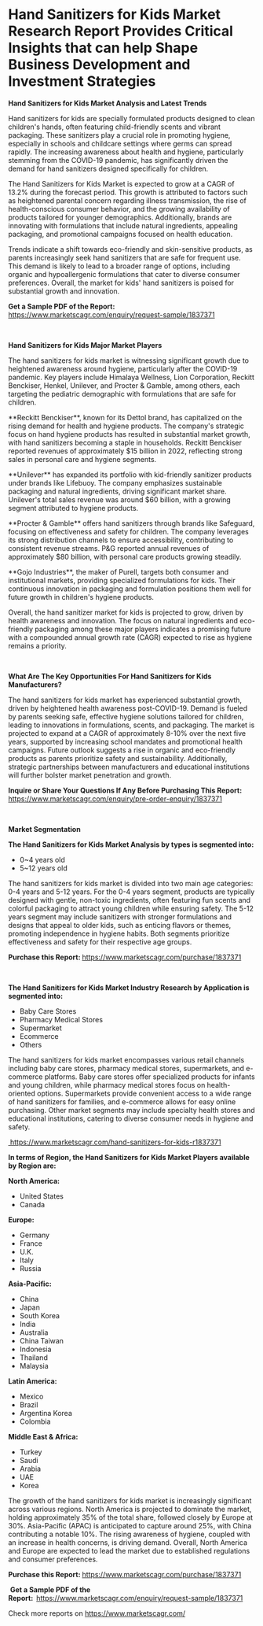 <p><h1>Hand Sanitizers for Kids Market Research Report Provides Critical Insights that can help Shape Business Development and Investment Strategies</h1></p><p><strong>Hand Sanitizers for Kids Market Analysis and Latest Trends</strong></p>
<p><p>Hand sanitizers for kids are specially formulated products designed to clean children's hands, often featuring child-friendly scents and vibrant packaging. These sanitizers play a crucial role in promoting hygiene, especially in schools and childcare settings where germs can spread rapidly. The increasing awareness about health and hygiene, particularly stemming from the COVID-19 pandemic, has significantly driven the demand for hand sanitizers designed specifically for children.</p><p>The Hand Sanitizers for Kids Market is expected to grow at a CAGR of 13.2% during the forecast period. This growth is attributed to factors such as heightened parental concern regarding illness transmission, the rise of health-conscious consumer behavior, and the growing availability of products tailored for younger demographics. Additionally, brands are innovating with formulations that include natural ingredients, appealing packaging, and promotional campaigns focused on health education.</p><p>Trends indicate a shift towards eco-friendly and skin-sensitive products, as parents increasingly seek hand sanitizers that are safe for frequent use. This demand is likely to lead to a broader range of options, including organic and hypoallergenic formulations that cater to diverse consumer preferences. Overall, the market for kids' hand sanitizers is poised for substantial growth and innovation.</p></p>
<p><strong>Get a Sample PDF of the Report:&nbsp;</strong> <a href="https://www.marketscagr.com/enquiry/request-sample/1837371?utm_campaign=3045&utm_medium=2&utm_source=Github&utm_content=ia&utm_term=05032025&utm_id=hand-sanitizers-for-kids">https://www.marketscagr.com/enquiry/request-sample/1837371</a></p>
<p>&nbsp;</p>
<p><strong>Hand Sanitizers for Kids Major Market Players</strong></p>
<p><p>The hand sanitizers for kids market is witnessing significant growth due to heightened awareness around hygiene, particularly after the COVID-19 pandemic. Key players include Himalaya Wellness, Lion Corporation, Reckitt Benckiser, Henkel, Unilever, and Procter & Gamble, among others, each targeting the pediatric demographic with formulations that are safe for children.</p><p>**Reckitt Benckiser**, known for its Dettol brand, has capitalized on the rising demand for health and hygiene products. The company's strategic focus on hand hygiene products has resulted in substantial market growth, with hand sanitizers becoming a staple in households. Reckitt Benckiser reported revenues of approximately $15 billion in 2022, reflecting strong sales in personal care and hygiene segments.</p><p>**Unilever** has expanded its portfolio with kid-friendly sanitizer products under brands like Lifebuoy. The company emphasizes sustainable packaging and natural ingredients, driving significant market share. Unilever's total sales revenue was around $60 billion, with a growing segment attributed to hygiene products.</p><p>**Procter & Gamble** offers hand sanitizers through brands like Safeguard, focusing on effectiveness and safety for children. The company leverages its strong distribution channels to ensure accessibility, contributing to consistent revenue streams. P&G reported annual revenues of approximately $80 billion, with personal care products growing steadily.</p><p>**Gojo Industries**, the maker of Purell, targets both consumer and institutional markets, providing specialized formulations for kids. Their continuous innovation in packaging and formulation positions them well for future growth in children's hygiene products.</p><p>Overall, the hand sanitizer market for kids is projected to grow, driven by health awareness and innovation. The focus on natural ingredients and eco-friendly packaging among these major players indicates a promising future with a compounded annual growth rate (CAGR) expected to rise as hygiene remains a priority.</p></p>
<p>&nbsp;</p>
<p><strong>What Are The Key Opportunities For Hand Sanitizers for Kids Manufacturers?</strong></p>
<p><p>The hand sanitizers for kids market has experienced substantial growth, driven by heightened health awareness post-COVID-19. Demand is fueled by parents seeking safe, effective hygiene solutions tailored for children, leading to innovations in formulations, scents, and packaging. The market is projected to expand at a CAGR of approximately 8-10% over the next five years, supported by increasing school mandates and promotional health campaigns. Future outlook suggests a rise in organic and eco-friendly products as parents prioritize safety and sustainability. Additionally, strategic partnerships between manufacturers and educational institutions will further bolster market penetration and growth.</p></p>
<p><strong>Inquire or Share Your Questions If Any Before Purchasing This Report:</strong> <a href="https://www.marketscagr.com/enquiry/pre-order-enquiry/1837371?utm_campaign=3045&utm_medium=2&utm_source=Github&utm_content=ia&utm_term=05032025&utm_id=hand-sanitizers-for-kids">https://www.marketscagr.com/enquiry/pre-order-enquiry/1837371</a></p>
<p>&nbsp;</p>
<p><strong>Market Segmentation</strong></p>
<p><strong>The Hand Sanitizers for Kids Market Analysis by types is segmented into:</strong></p>
<p><ul><li>0~4 years old</li><li>5~12 years old</li></ul></p>
<p><p>The hand sanitizers for kids market is divided into two main age categories: 0-4 years and 5-12 years. For the 0-4 years segment, products are typically designed with gentle, non-toxic ingredients, often featuring fun scents and colorful packaging to attract young children while ensuring safety. The 5-12 years segment may include sanitizers with stronger formulations and designs that appeal to older kids, such as enticing flavors or themes, promoting independence in hygiene habits. Both segments prioritize effectiveness and safety for their respective age groups.</p></p>
<p><strong>Purchase this Report:&nbsp;</strong><a href="https://www.marketscagr.com/purchase/1837371?utm_campaign=3045&utm_medium=2&utm_source=Github&utm_content=ia&utm_term=05032025&utm_id=hand-sanitizers-for-kids">https://www.marketscagr.com/purchase/1837371</a></p>
<p>&nbsp;</p>
<p><strong>The Hand Sanitizers for Kids Market Industry Research by Application is segmented into:</strong></p>
<p><ul><li>Baby Care Stores</li><li>Pharmacy Medical Stores</li><li>Supermarket</li><li>Ecommerce</li><li>Others</li></ul></p>
<p><p>The hand sanitizers for kids market encompasses various retail channels including baby care stores, pharmacy medical stores, supermarkets, and e-commerce platforms. Baby care stores offer specialized products for infants and young children, while pharmacy medical stores focus on health-oriented options. Supermarkets provide convenient access to a wide range of hand sanitizers for families, and e-commerce allows for easy online purchasing. Other market segments may include specialty health stores and educational institutions, catering to diverse consumer needs in hygiene and safety.</p></p>
<p><a href="https://www.marketscagr.com/hand-sanitizers-for-kids-r1837371?utm_campaign=3045&utm_medium=2&utm_source=Github&utm_content=ia&utm_term=05032025&utm_id=hand-sanitizers-for-kids">&nbsp;https://www.marketscagr.com/hand-sanitizers-for-kids-r1837371</a></p>
<p><strong>In terms of Region, the Hand Sanitizers for Kids Market Players available by Region are:</strong></p>
<p>
    <p> <strong> North America: </strong>
        <ul>
            <li>United States</li>
            <li>Canada</li>
        </ul>
        </p> 
    <p> <strong> Europe: </strong>
        <ul>
            <li>Germany</li>
            <li>France</li>
            <li>U.K.</li>
            <li>Italy</li>
            <li>Russia</li>
        </ul>
        </p> 
    <p> <strong> Asia-Pacific: </strong>
        <ul>
            <li>China</li>
            <li>Japan</li>
            <li>South Korea</li>
            <li>India</li>
            <li>Australia</li>
            <li>China Taiwan</li>
            <li>Indonesia</li>
            <li>Thailand</li>
            <li>Malaysia</li>
        </ul>
        </p> 
    <p> <strong> Latin America: </strong>
        <ul>
            <li>Mexico</li>
            <li>Brazil</li>
            <li>Argentina Korea</li>
            <li>Colombia</li>
        </ul>
        </p> 
    <p> <strong> Middle East & Africa: </strong>
        <ul>
            <li>Turkey</li>
            <li>Saudi</li>
            <li>Arabia</li>
            <li>UAE</li>
            <li>Korea</li>
        </ul>
    </p>
    </p>
<p><p>The growth of the hand sanitizers for kids market is increasingly significant across various regions. North America is projected to dominate the market, holding approximately 35% of the total share, followed closely by Europe at 30%. Asia-Pacific (APAC) is anticipated to capture around 25%, with China contributing a notable 10%. The rising awareness of hygiene, coupled with an increase in health concerns, is driving demand. Overall, North America and Europe are expected to lead the market due to established regulations and consumer preferences.</p></p>
<p><strong>Purchase this Report: </strong><a href="https://www.marketscagr.com/purchase/1837371?utm_campaign=3045&utm_medium=2&utm_source=Github&utm_content=ia&utm_term=05032025&utm_id=hand-sanitizers-for-kids">https://www.marketscagr.com/purchase/1837371</a></p>
<p>&nbsp;<strong>Get a Sample PDF of the Report:&nbsp;&nbsp;</strong><a href="https://www.marketscagr.com/enquiry/request-sample/1837371?utm_campaign=3045&utm_medium=2&utm_source=Github&utm_content=ia&utm_term=05032025&utm_id=hand-sanitizers-for-kids">https://www.marketscagr.com/enquiry/request-sample/1837371</a></p>
<p><strong></strong></p>
<p>Check more reports on <a href="https://www.marketscagr.com/?utm_campaign=3045&utm_medium=2&utm_source=Github&utm_content=ia&utm_term=05032025&utm_id=hand-sanitizers-for-kids">https://www.marketscagr.com/</a></p>